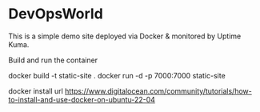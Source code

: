 # DevOpsWorld
This is a simple demo site deployed via Docker &amp; monitored by Uptime Kuma.

Build and run the container

docker build -t static-site .
docker run -d -p 7000:7000 static-site

docker install url
https://www.digitalocean.com/community/tutorials/how-to-install-and-use-docker-on-ubuntu-22-04

